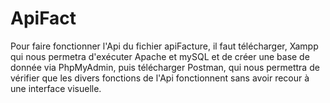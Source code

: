 # ApiFact

Pour faire fonctionner l'Api du fichier apiFacture, il faut télécharger, Xampp qui nous permetra d'exécuter Apache et mySQL et de créer une base de donnée via PhpMyAdmin, puis télécharger Postman, qui nous permettra de vérifier que les divers fonctions de l'Api fonctionnent sans avoir recour à une interface visuelle.